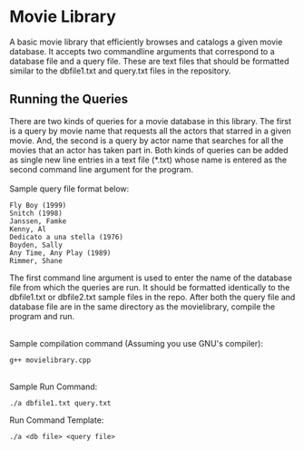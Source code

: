 # Movie Library
A basic movie library that efficiently browses and catalogs a given movie database. It accepts two commandline arguments that correspond
to a database file and a query file. These are text files that should be formatted similar to the dbfile1.txt and query.txt files in the
repository. 

## Running the Queries
There are two kinds of queries for a movie database in this library. The first is a query by movie name that requests
all the actors that starred in a given movie. And, the second is a query by actor name that searches for all the movies 
that an actor has taken part in. Both kinds of queries can be added as single new line entries in a text file (*.txt) 
whose name is entered as the second command line argument for the program. 
<br/><br/>
Sample query file format below:


```
Fly Boy (1999)
Snitch (1998)
Janssen, Famke
Kenny, Al
Dedicato a una stella (1976)
Boyden, Sally
Any Time, Any Play (1989)
Rimmer, Shane

```
The first command line argument is used to enter the name of the database file from which the queries are run. It should be formatted
identically to the dbfile1.txt or dbfile2.txt sample files in the repo. After both the query file and database file are in the same 
directory as the movielibrary, compile the program and run. 
<br/><br/>

Sample compilation command (Assuming you use GNU's compiler): 
```
g++ movielibrary.cpp

```
<br/>
Sample Run Command:


```
./a dbfile1.txt query.txt

```
Run Command Template: 
```
./a <db file> <query file>

```
